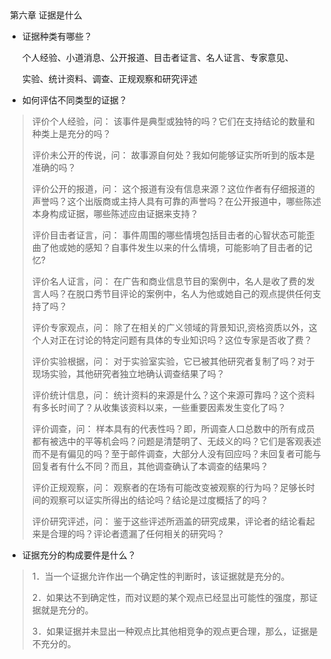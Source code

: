 ​      



​                                                   第六章   证据是什么

- 证据种类有哪些？

  个人经验、小道消息、公开报道、目击者证言、名人证言、专家意见、

  实验、统计资料、调查、正规观察和研究评述

- 如何评估不同类型的证据？

> 评价个人经验，问： 该事件是典型或独特的吗？它们在支持结论的数量和种类上是充分的吗？
>
> 评价未公开的传说，问： 故事源自何处？我如何能够证实所听到的版本是准确的吗？
>
> 评价公开的报道，问： 这个报道有没有信息来源？这位作者有仔细报道的声誉吗？这个出版商或主持人具有可靠的声誉吗？在公开报道中，哪些陈述本身构成证据，哪些陈述应由证据来支持？
>
> 评价目击者证言，问： 事件周围的哪些情境包括目击者的心智状态可能歪曲了他或她的感知？自事件发生以来的什么情境，可能影响了目击者的记忆?
>
> 评价名人证言，问： 在广告和商业信息节目的案例中，名人是收了费的发言人吗？在脱口秀节目评论的案例中，名人为他或她自己的观点提供任何支持了吗？
>
> 评价专家观点，问： 除了在相关的广义领域的背景知识,资格资质以外，这个人对正在讨论的特定问题有具体的专业知识吗？这位专家是否收了费？
>
> 评价实验根据，问： 对于实验室实验，它已被其他研究者复制了吗？对于现场实验，其他研究者独立地确认调查结果了吗？
>
> 评价统计信息，问： 统计资料的来源是什么？这个来源可靠吗？这个资料有多长时间了？从收集该资料以来，一些重要因素发生变化了吗？
>
> 评价调查，问： 样本具有的代表性吗？即，所调查人口总数中的所有成员都有被选中的平等机会吗？问题是清楚明了、无歧义的吗？它们是客观表述而不是有偏见的吗？至于邮件调查，大部分人没有回应吗？未回复者可能与回复者有什么不同？而且，其他调查确认了本调查的结果吗？
>
> 评价正规观察，问： 观察者的在场有可能改变被观察的行为吗？足够长时间的观察可以证实所得出的结论吗？结论是过度概括了的吗？
>
> 评价研究评述，问： 鉴于这些评述所涵盖的研究成果，评论者的结论看起来是合理的吗？评论者遗漏了任何相关的研究吗？

- 证据充分的构成要件是什么？

> 1．当一个证据允许作出一个确定性的判断时，该证据就是充分的。
>
> 2．如果达不到确定性，而对议题的某个观点已经显出可能性的强度，那证据就是充分的。
>
> 3．如果证据并未显出一种观点比其他相竞争的观点更合理，那么，证据是不充分的。
